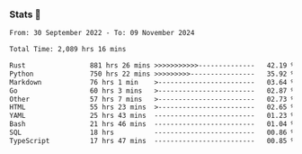 ### Stats 👋
<!--START_SECTION:waka-->

```txt
From: 30 September 2022 - To: 09 November 2024

Total Time: 2,089 hrs 16 mins

Rust                881 hrs 26 mins >>>>>>>>>>>--------------   42.19 %
Python              750 hrs 22 mins >>>>>>>>>----------------   35.92 %
Markdown            76 hrs 1 min    >------------------------   03.64 %
Go                  60 hrs 3 mins   >------------------------   02.87 %
Other               57 hrs 7 mins   >------------------------   02.73 %
HTML                55 hrs 23 mins  >------------------------   02.65 %
YAML                25 hrs 43 mins  -------------------------   01.23 %
Bash                21 hrs 46 mins  -------------------------   01.04 %
SQL                 18 hrs          -------------------------   00.86 %
TypeScript          17 hrs 47 mins  -------------------------   00.85 %
```

<!--END_SECTION:waka-->

<!--
**buhaytza2005/buhaytza2005** is a ✨ _special_ ✨ repository because its `README.md` (this file) appears on your GitHub profile.

Here are some ideas to get you started:

- 🔭 I’m currently working on ...
- 🌱 I’m currently learning ...
- 👯 I’m looking to collaborate on ...
- 🤔 I’m looking for help with ...
- 💬 Ask me about ...
- 📫 How to reach me: ...
- 😄 Pronouns: ...
- ⚡ Fun fact: ...
-->


